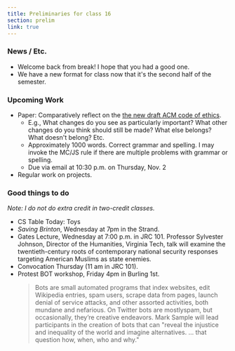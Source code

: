 ```yaml
---
title: Preliminaries for class 16
section: prelim
link: true
---
```

### News / Etc.

* Welcome back from break!   I hope that you had a good one.
* We have a new format for class now that it's the second half
  of the semester.

### Upcoming Work

* Paper: Comparatively reflect on the [the new draft ACM code of
  ethics](https://ethics.acm.org/2018-code-draft-2/).  
    * E.g., What changes do you see as particularly important?
      What other changes do you think should still be made?  What else
      belongs?  What doesn't belong?  Etc.
    * Approximately 1000 words.  Correct grammar and spelling.  I may
      invoke the MC/JS rule if there are multiple problems with grammar
      or spelling.
    * Due via email at 10:30 p.m. on Thursday, Nov. 2
* Regular work on projects.

### Good things to do

_Note: I do not do extra credit in two-credit classes._

* CS Table Today: Toys
* _Saving Brinton_, Wednesday at 7pm in the Strand.
* Gates Lecture, Wednesday at 7:00 p.m. in JRC 101.  Professor Sylvester Johnson, Director of the Humanities, Virginia Tech, talk will examine the twentieth-century roots of contemporary national security responses targeting American Muslims as state enemies. 
* Convocation Thursday (11 am in JRC 101).
* Protest BOT workshop, Friday 4pm in Burling 1st.  
    > Bots are small automated programs that index websites, edit Wikipedia entries, spam users, scrape data from pages, launch denial of service attacks, and other assorted activities, both mundane and nefarious. On Twitter bots are mostlyspam, but occasionally, they’re creative endeavors.  Mark Sample will lead participants in the creation of bots that can "reveal the injustice and inequality of the world and imagine alternatives. ... that question how, when, who and why."

